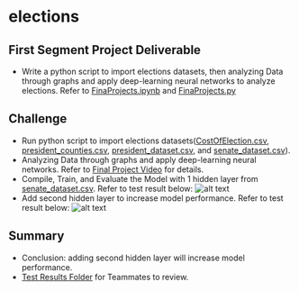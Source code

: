# elections
## First Segment Project Deliverable
- Write a python script to import elections datasets, then analyzing Data through graphs and apply deep-learning neural networks to analyze elections. Refer to [FinaProjects.ipynb](../hiep/FinaProjects.ipynb) and [FinaProjects.py](../hiep/FinaProjects.py)

## Challenge
- Run python script to import elections datasets([CostOfElection.csv](../hiep/Resources/CostOfElection.csv), [president_counties.csv](../hiep/Resources/president_counties.csv), [president_dataset.csv](../hiep/Resources/president_dataset.csv), and  [senate_dataset.csv](../hiep/Resources/senate_dataset.csv)).
- Analyzing Data through graphs and apply deep-learning neural networks. Refer to [Final Project Video](https://apple.box.com/shared/static/2bxkpq4rsgnuwto5ayy4syl222z79otu.m4v) for details.
- Compile, Train, and Evaluate the Model with 1 hidden layer from  [senate_dataset.csv](../hiep/Resources/senate_dataset.csv). Refer to test result below:
  ![alt text](../hiep/NeuralNetwork_1hiddenlayer.png) 
- Add second hidden layer to increase model performance. Refer to test result below:
  ![alt text](../hiep/NeuralNetwork_2hiddenlayers.png) 
  
 ## Summary
 - Conclusion:  adding second hidden layer will increase model performance.
 - [Test Results Folder](../hiep/Test_Results) for Teammates to review.
